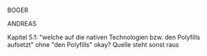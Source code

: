 BOGER


ANDREAS

Kapitel 5.1:
"welche auf die nativen Technologien bzw. den Polyfills aufsetzt" ohne "den Polyfills" okay? Quelle steht sonst raus
